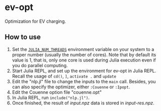 # ev-opt
Optimization for EV charging.

## How to use
1. Set the [`JULIA_NUM_THREADS`](https://docs.julialang.org/en/v1/manual/environment-variables/#JULIA_NUM_THREADS) environment variable on your system to a proper number (usually the number of cores). 
   Note that by default its value is 1, that is, only one core is used during Julia execution even if you do parallel computing.
2. Start Julia REPL, and set up the environment for ev-opt in Julia REPL. Recall the usage of `cd()`, `]`, `activate .`  and `update`
3. Edit the "nlp.jl" file to change the inputs to the `main` call. Besides, you can also specify the optimizer, either `:Couenne` or `:Ipopt`.
4. Edit the Couenne option file "couenne.opt"
5. In Julia REPL, run `include("nlp.jl")`.
6. Once finished, the result of *input.npz* data is stored in *input-res.npz*.
